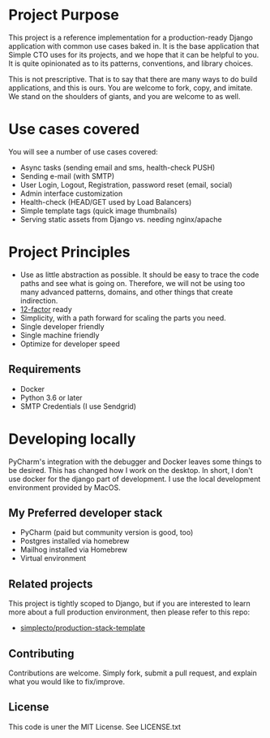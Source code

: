 # Project Purpose
This project is a reference implementation for a production-ready Django 
application with common use cases baked in. It is the base application that 
Simple CTO uses for its projects, and we hope that it can be helpful to you. 
It is quite opinionated as to its patterns, conventions, and library choices.

This is not prescriptive. That is to say that there are many ways to do 
build applications, and this is ours. You are welcome to fork, copy, and
imitate. We stand on the shoulders of giants, and you are welcome to as
well.

# Use cases covered
You will see a number of use cases covered:

  * Async tasks (sending email and sms, health-check PUSH)
  * Sending e-mail (with SMTP)
  * User Login, Logout, Registration, password reset (email, social)
  * Admin interface customization
  * Health-check (HEAD/GET used by Load Balancers)
  * Simple template tags (quick image thumbnails)
  * Serving static assets from Django vs. needing nginx/apache


# Project Principles

  * Use as little abstraction as possible. It should be easy to trace the code
    paths and see what is going on. Therefore, we will not be using too
    many advanced patterns, domains, and other things that create indirection.
  * [12-factor](https://12factor.net) ready
  * Simplicity, with a path forward for scaling the parts you need.
  * Single developer friendly
  * Single machine friendly
  * Optimize for developer speed

## Requirements

  * Docker
  * Python 3.6 or later 
  * SMTP Credentials (I use Sendgrid)

# Developing locally
PyCharm's integration with the debugger and Docker leaves some things to be desired. 
This has changed how I work on the desktop. In short, I don't use docker for the django
part of development. I use the local development environment provided by MacOS.



## My Preferred developer stack

  * PyCharm (paid but community version is good, too)
  * Postgres installed via homebrew
  * Mailhog installed via Homebrew
  * Virtual environment


## Related projects

This project is tightly scoped to Django, but if you are interested
to learn more about a full production environment, then please refer
to this repo:

  * [simplecto/production-stack-template](https://github.com/simplecto/production-stack-template)

## Contributing

Contributions are welcome. Simply fork, submit a pull request, and explain
what you would like to fix/improve.

## License

This code is uner the MIT License. See LICENSE.txt



